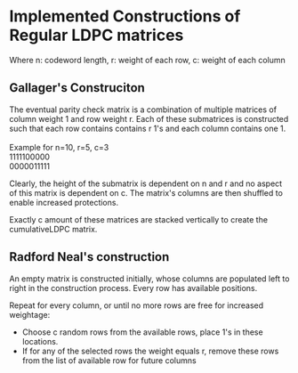 # Implemented Constructions of Regular LDPC matrices 
Where n: codeword length, r: weight of each row, c: weight of each column

## Gallager's Construciton
The eventual parity check matrix is a combination of multiple matrices of column weight 1 and row weight r.
Each of these submatrices is constructed such that each row contains contains r 1's and each column contains one 1. <br/>
<br/>
Example for n=10, r=5, c=3 <br/>
1111100000 <br/>
0000011111 <br/>

Clearly, the height of the submatrix is dependent on n and r and no aspect of this matrix is dependent on c.
The matrix's columns are then shuffled to enable increased protections.

Exactly c amount of these matrices are stacked vertically to create the cumulativeLDPC matrix.

## Radford Neal's construction
An empty matrix is constructed initially, whose columns are populated left to right in the construction process. Every
row has available positions. 

Repeat for every column, or until no more rows are free for increased weightage:
- Choose c random rows from the available rows, place 1's in these locations.
- If for any of the selected rows the weight equals r, remove these rows from the list of available row for future columns
